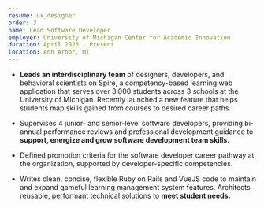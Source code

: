 ```yaml
---
resume: ux_designer
order: 3
name: Lead Software Developer
employer: University of Michigan Center for Academic Innovation
duration: April 2023 - Present
location: Ann Arbor, MI
---
```


- **Leads an interdisciplinary team** of designers, developers, and behavioral scientists on Spire, a competency-based learning web application that serves over 3,000 students across 3 schools at the University of Michigan. Recently launched a new feature that helps students map skills gained from courses to desired career paths.

- Supervises 4 junior- and senior-level software developers, providing bi-annual performance reviews and professional development guidance to **support, energize and grow software development team skills.**

- Defined promotion criteria for the software developer career pathway at the organization, supported by developer-specific competencies.

- Writes clean, concise, flexible Ruby on Rails and VueJS code to maintain and expand gameful learning management system features. Architects reusable, performant technical solutions to **meet student needs.**


